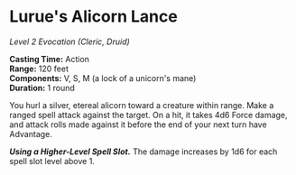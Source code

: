 # Lurue's Alicorn Lance
*Level 2 Evocation (Cleric, Druid)*

**Casting Time:** Action  
**Range:** 120 feet  
**Components:** V, S, M (a lock of a unicorn's mane)  
**Duration:** 1 round

You hurl a silver, etereal alicorn toward a creature within range. Make a ranged spell attack against the target. On a hit, it takes 4d6 Force damage, and attack rolls made against it before the end of your next turn have Advantage.

***Using a Higher-Level Spell Slot.*** The damage increases by 1d6 for each spell slot level above 1.